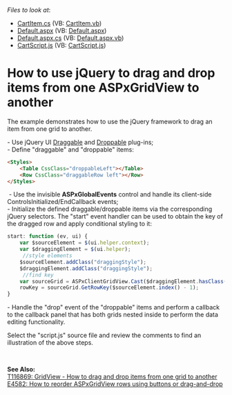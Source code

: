 <!-- default file list -->
*Files to look at*:

* [CartItem.cs](./CS/WebSite/App_Code/CartItem.cs) (VB: [CartItem.vb](./VB/WebSite/App_Code/CartItem.vb))
* [Default.aspx](./CS/WebSite/Default.aspx) (VB: [Default.aspx](./VB/WebSite/Default.aspx))
* [Default.aspx.cs](./CS/WebSite/Default.aspx.cs) (VB: [Default.aspx.vb](./VB/WebSite/Default.aspx.vb))
* [CartScript.js](./CS/WebSite/Scripts/CartScript.js) (VB: [CartScript.js](./VB/WebSite/Scripts/CartScript.js))
<!-- default file list end -->
# How to use jQuery to drag and drop items from one ASPxGridView to another


<p>The example demonstrates how to use the jQuery framework to drag an item from one grid to another.</p>
<p>- Use jQuery UI <a href="http://jqueryui.com/draggable/">Draggable</a> and <a href="http://jqueryui.com/droppable/">Droppable</a> plug-ins;<br />- Define "draggable" and "droppable" items:</p>


```aspx
<Styles>
    <Table CssClass="droppableLeft"></Table>
    <Row CssClass="draggableRow left"></Row>
</Styles>

```


<p> - Use the invisible <strong>ASPxGlobalEvents</strong> control and handle its client-side ControlsInitialized/EndCallback events;<br />- Initialize the defined draggable/droppable items via the corresponding jQuery selectors. The "start" event handler can be used to obtain the key of the dragged row and apply conditional styling to it:</p>


```js
start: function (ev, ui) {
    var $sourceElement = $(ui.helper.context);
    var $draggingElement = $(ui.helper);
     //style elements
    $sourceElement.addClass("draggingStyle");
    $draggingElement.addClass("draggingStyle");
     //find key
    var sourceGrid = ASPxClientGridView.Cast($draggingElement.hasClass("left") ? "gridFrom" : "gridTo");
    rowKey = sourceGrid.GetRowKey($sourceElement.index() - 1);
}

```


<p>- Handle the "drop" event of the "droppable" items and perform a callback to the callback panel that has both grids nested inside to perform the data editing functionality.</p>
<p>Select the "script.js" source file and review the comments to find an illustration of the above steps.</p>
<br />
<p><strong>See </strong><strong>A</strong><strong>lso:<br /></strong><a href="https://www.devexpress.com/Support/Center/p/T116869">T116869: GridView - How to drag and drop items from one grid to another</a><strong><br /> </strong><a href="https://www.devexpress.com/Support/Center/p/E4582">E4582: How to reorder ASPxGridView rows using buttons or drag-and-drop</a></p>

<br/>



